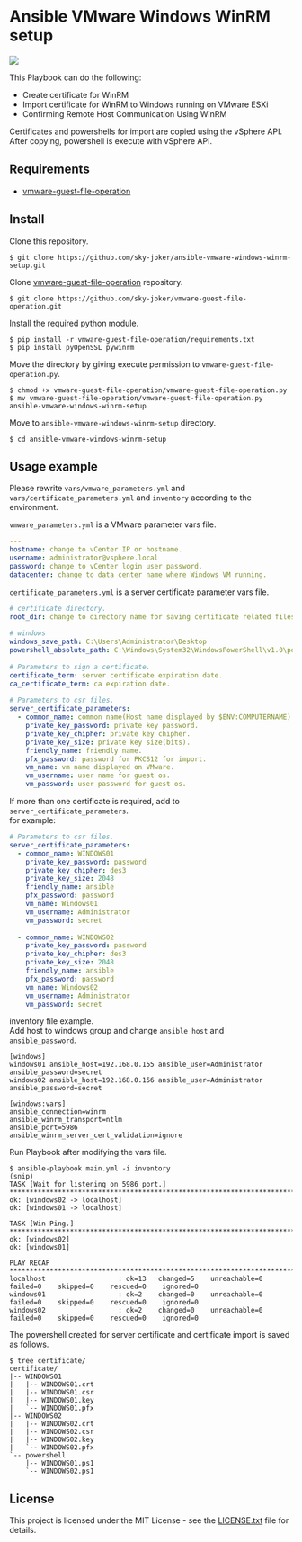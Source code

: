# Ansible VMware Windows WinRM setup

[![](https://img.shields.io/badge/license-MIT-brightgreen.svg)](https://github.com/sky-joker/ansible-vmware-windows-winrm-setup/blob/master/LICENSE.txt)

This Playbook can do the following:

* Create certificate for WinRM
* Import certificate for WinRM to Windows running on VMware ESXi
* Confirming Remote Host Communication Using WinRM

Certificates and powershells for import are copied using the vSphere API.  
After copying, powershell is execute with vSphere API.

## Requirements

* [vmware-guest-file-operation](https://github.com/sky-joker/vmware-guest-file-operation)

## Install

Clone this repository.

```
$ git clone https://github.com/sky-joker/ansible-vmware-windows-winrm-setup.git
```

Clone [vmware-guest-file-operation](https://github.com/sky-joker/vmware-guest-file-operation) repository.

```
$ git clone https://github.com/sky-joker/vmware-guest-file-operation.git
```

Install the required python module.

```
$ pip install -r vmware-guest-file-operation/requirements.txt
$ pip install pyOpenSSL pywinrm
```

Move the directory by giving execute permission to `vmware-guest-file-operation.py`.

```
$ chmod +x vmware-guest-file-operation/vmware-guest-file-operation.py
$ mv vmware-guest-file-operation/vmware-guest-file-operation.py ansible-vmware-windows-winrm-setup
```

Move to `ansible-vmware-windows-winrm-setup` directory.

```
$ cd ansible-vmware-windows-winrm-setup
```

## Usage example

Please rewrite `vars/vmware_parameters.yml` and `vars/certificate_parameters.yml` and `inventory` according to the environment.

`vmware_parameters.yml` is a VMware parameter vars file.

```yaml
---
hostname: change to vCenter IP or hostname.
username: administrator@vsphere.local
password: change to vCenter login user password.
datacenter: change to data center name where Windows VM running.
```

`certificate_parameters.yml` is a server certificate parameter vars file.

```yaml
# certificate directory.
root_dir: change to directory name for saving certificate related files.
 
# windows
windows_save_path: C:\Users\Administrator\Desktop
powershell_absolute_path: C:\Windows\System32\WindowsPowerShell\v1.0\powershell.exe
 
# Parameters to sign a certificate.
certificate_term: server certificate expiration date.
ca_certificate_term: ca expiration date.
 
# Parameters to csr files.
server_certificate_parameters:
  - common_name: common name(Host name displayed by $ENV:COMPUTERNAME).
    private_key_password: private key password.
    private_key_chipher: private key chipher.
    private_key_size: private key size(bits).
    friendly_name: friendly name.
    pfx_password: password for PKCS12 for import.
    vm_name: vm name displayed on VMware.
    vm_username: user name for guest os.
    vm_password: user password for guest os.
```

If more than one certificate is required, add to `server_certificate_parameters`.  
for example:

```yaml
# Parameters to csr files.
server_certificate_parameters:
  - common_name: WINDOWS01
    private_key_password: password
    private_key_chipher: des3
    private_key_size: 2048
    friendly_name: ansible
    pfx_password: password
    vm_name: Windows01
    vm_username: Administrator
    vm_password: secret
 
  - common_name: WINDOWS02
    private_key_password: password
    private_key_chipher: des3
    private_key_size: 2048
    friendly_name: ansible
    pfx_password: password
    vm_name: Windows02
    vm_username: Administrator
    vm_password: secret
```

inventory file example.  
Add host to windows group and change `ansible_host` and `ansible_password`.

```
[windows]
windows01 ansible_host=192.168.0.155 ansible_user=Administrator ansible_password=secret
windows02 ansible_host=192.168.0.156 ansible_user=Administrator ansible_password=secret
 
[windows:vars]
ansible_connection=winrm
ansible_winrm_transport=ntlm
ansible_port=5986
ansible_winrm_server_cert_validation=ignore
```

Run Playbook after modifying the vars file.

```
$ ansible-playbook main.yml -i inventory
(snip)
TASK [Wait for listening on 5986 port.] *********************************************************************************************************************************************************
ok: [windows02 -> localhost]
ok: [windows01 -> localhost]
 
TASK [Win Ping.] ********************************************************************************************************************************************************************************
ok: [windows02]
ok: [windows01]
 
PLAY RECAP **************************************************************************************************************************************************************************************
localhost                  : ok=13   changed=5    unreachable=0    failed=0    skipped=0    rescued=0    ignored=0
windows01                  : ok=2    changed=0    unreachable=0    failed=0    skipped=0    rescued=0    ignored=0
windows02                  : ok=2    changed=0    unreachable=0    failed=0    skipped=0    rescued=0    ignored=0
```

The powershell created for server certificate and certificate import is saved as follows.

```
$ tree certificate/
certificate/
|-- WINDOWS01
|   |-- WINDOWS01.crt
|   |-- WINDOWS01.csr
|   |-- WINDOWS01.key
|   `-- WINDOWS01.pfx
|-- WINDOWS02
|   |-- WINDOWS02.crt
|   |-- WINDOWS02.csr
|   |-- WINDOWS02.key
|   `-- WINDOWS02.pfx
`-- powershell
    |-- WINDOWS01.ps1
    `-- WINDOWS02.ps1
```

## License

This project is licensed under the MIT License - see the [LICENSE.txt](https://github.com/sky-joker/ansible-vmware-windows-winrm-setup/blob/master/LICENSE.txt) file for details.

